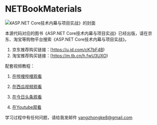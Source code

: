 # NETBookMaterials

![《ASP.NET Core技术内幕与项目实战》的封面](https://raw.githubusercontent.com/yangzhongke/NETBookMaterials/main/Resources/cover.jpg)

本源代码对应的图书《ASP.NET Core技术内幕与项目实战》已经出版，请在京东、淘宝等购物平台搜索《ASP.NET Core技术内幕与项目实战》。

1. 京东推荐购买链接：[https://u.jd.com/cK7bF4B)
2. 淘宝推荐购买链接：[https://m.tb.cn/h.fwU3UXO)

配套视频教程：

1. [在哔哩哔哩观看](https://www.bilibili.com/video/BV1pK41137He)

2. [在西瓜视频观看](https://www.ixigua.com/7064021159750140420)

3. [在今日头条观看](https://www.toutiao.com/video/7062531918184579616)

4. [在Youtube观看](https://www.youtube.com/watch?v=0HcIQOaqBwE&list=PL9sJKk6XPMxehYCui7OysUV6trlBbJ4T_)

学习过程中有任何问题，请给我发邮件 yangzhongke8@gmail.com